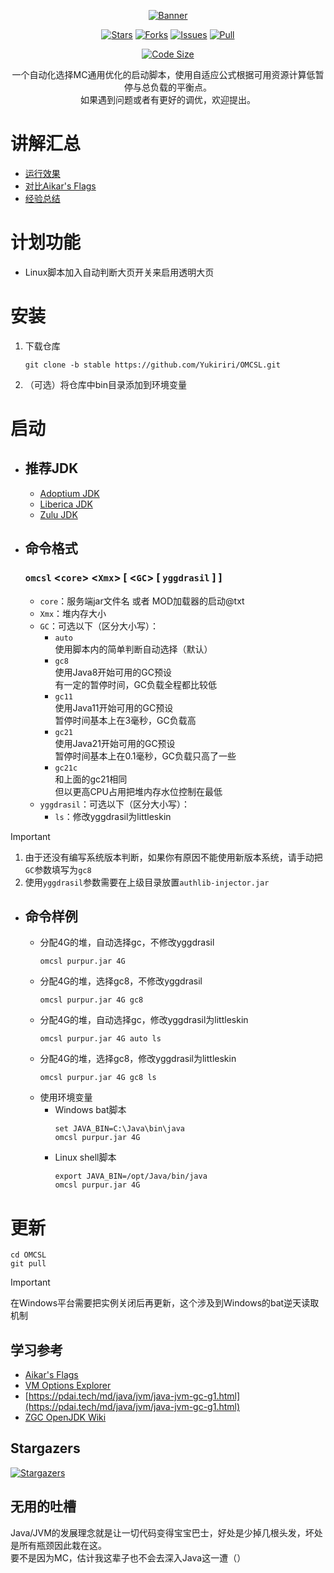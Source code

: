 <div align="center">

[![Banner](https://socialify.git.ci/Yukiriri/OMCSL/image?description=1&language=1&name=1&owner=1&pattern=Circuit%20Board&theme=Auto)]()

[![Stars](https://img.shields.io/github/stars/Yukiriri/OMCSL?style=for-the-badge)](
    https://github.com/Yukiriri/OMCSL/stargazers
)
[![Forks](https://img.shields.io/github/forks/Yukiriri/OMCSL?style=for-the-badge)](
    https://github.com/Yukiriri/OMCSL/forks
)
[![Issues](https://img.shields.io/github/issues/Yukiriri/OMCSL?style=for-the-badge)](
    https://github.com/Yukiriri/OMCSL/issues
)
[![Pull](https://img.shields.io/github/issues-pr/Yukiriri/OMCSL?style=for-the-badge)](
    https://github.com/Yukiriri/OMCSL/pulls
)

[![Code Size](https://img.shields.io/github/languages/code-size/Yukiriri/OMCSL?style=for-the-badge)]()

一个自动化选择MC通用优化的启动脚本，使用自适应公式根据可用资源计算低暂停与总负载的平衡点。  
如果遇到问题或者有更好的调优，欢迎提出。  

</div>

# 讲解汇总
- [运行效果](./md/test-summary.md)
- [对比Aikar's Flags](./md/aikar-g1gc.md)
- [经验总结](./md/my-gc.md)

# 计划功能
- Linux脚本加入自动判断大页开关来启用透明大页

# 安装
1. 下载仓库
    ```
    git clone -b stable https://github.com/Yukiriri/OMCSL.git
    ```
2. （可选）将仓库中bin目录添加到环境变量

# 启动
- ## 推荐JDK
    - [Adoptium JDK](https://adoptium.net/zh-CN/temurin/releases/)
    - [Liberica JDK](https://bell-sw.com/pages/downloads/)
    - [Zulu JDK](https://www.azul.com/downloads/?package=jdk#zulu)

- ## 命令格式
    ### `omcsl` \<`core`\> \<`Xmx`\> [ \<`GC`\> [ `yggdrasil` ] ]
    - `core`：服务端jar文件名 或者 MOD加载器的启动@txt
    - `Xmx`：堆内存大小
    - `GC`：可选以下（区分大小写）：
        - `auto`  
            使用脚本内的简单判断自动选择（默认）  
        - `gc8`  
            使用Java8开始可用的GC预设  
            有一定的暂停时间，GC负载全程都比较低  
        - `gc11`  
            使用Java11开始可用的GC预设  
            暂停时间基本上在3毫秒，GC负载高  
        - `gc21`  
            使用Java21开始可用的GC预设  
            暂停时间基本上在0.1毫秒，GC负载只高了一些  
        - `gc21c`  
            和上面的gc21相同  
            但以更高CPU占用把堆内存水位控制在最低  
    - `yggdrasil`：可选以下（区分大小写）：  
        - `ls`：修改yggdrasil为littleskin  

> [!IMPORTANT]  
> 1. 由于还没有编写系统版本判断，如果你有原因不能使用新版本系统，请手动把`GC`参数填写为`gc8`  
> 2. 使用`yggdrasil`参数需要在上级目录放置`authlib-injector.jar`  

- ## 命令样例
    - 分配4G的堆，自动选择gc，不修改yggdrasil
        ```
        omcsl purpur.jar 4G
        ```
    - 分配4G的堆，选择gc8，不修改yggdrasil
        ```
        omcsl purpur.jar 4G gc8
        ```
    - 分配4G的堆，自动选择gc，修改yggdrasil为littleskin
        ```
        omcsl purpur.jar 4G auto ls
        ```
    - 分配4G的堆，选择gc8，修改yggdrasil为littleskin
        ```
        omcsl purpur.jar 4G gc8 ls
        ```
    - 使用环境变量
        - Windows bat脚本
            ```
            set JAVA_BIN=C:\Java\bin\java
            omcsl purpur.jar 4G
            ```
        - Linux shell脚本
            ```
            export JAVA_BIN=/opt/Java/bin/java
            omcsl purpur.jar 4G
            ```

# 更新
```
cd OMCSL
git pull
```
> [!IMPORTANT]  
> 在Windows平台需要把实例关闭后再更新，这个涉及到Windows的bat逆天读取机制  

## 学习参考
- [Aikar's Flags](https://aikar.co/2018/07/02/tuning-the-jvm-g1gc-garbage-collector-flags-for-minecraft)
- [VM Options Explorer](https://chriswhocodes.com/vm-options-explorer.html)
- [https://pdai.tech/md/java/jvm/java-jvm-gc-g1.html](https://pdai.tech/md/java/jvm/java-jvm-gc-g1.html)
- [ZGC OpenJDK Wiki](https://wiki.openjdk.org/display/zgc)

## Stargazers
[![Stargazers](https://starchart.cc/Yukiriri/OMCSL.svg?variant=adaptive)](https://starchart.cc/Yukiriri/OMCSL)

## 无用的吐槽
Java/JVM的发展理念就是让一切代码变得宝宝巴士，好处是少掉几根头发，坏处是所有瓶颈因此栽在这。  
要不是因为MC，估计我这辈子也不会去深入Java这一遭（）  
